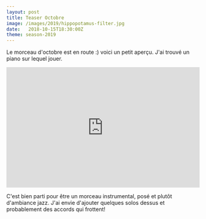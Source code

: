 ```yaml
---
layout: post
title: Teaser Octobre
image: /images/2019/hippopotamus-filter.jpg
date:   2018-10-15T18:30:00Z
theme: season-2019
---
```



Le morceau d'octobre est en route :) voici un petit aperçu. J'ai trouvé un piano sur lequel jouer.

<iframe width="100%" height="315" src="https://www.youtube.com/embed/j3dmqGdu5UQ?rel=0&amp;showinfo=0" frameborder="0" allow="autoplay; encrypted-media" allowfullscreen></iframe>

C'est bien parti pour être un morceau instrumental, posé et plutôt d'ambiance jazz. J'ai envie d'ajouter quelques solos dessus
et probablement des accords qui frottent!
